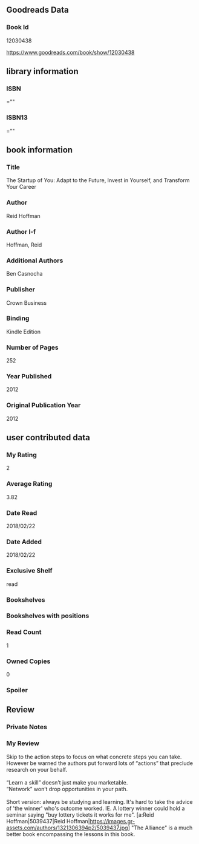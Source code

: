 <!-- This template shows how to bulk convert all columns of data into one markdown file -->
<!-- caveat: KeyError if there's a mismatch. Empty values output nothing -->

## Goodreads Data

### Book Id 

12030438

https://www.goodreads.com/book/show/12030438

## library information

### ISBN 
=""

### ISBN13 
=""

## book information

### Title
The Startup of You: Adapt to the Future, Invest in Yourself, and Transform Your Career

### Author 
Reid Hoffman

### Author l-f 
Hoffman, Reid

### Additional Authors
Ben Casnocha

### Publisher 
Crown Business

### Binding
Kindle Edition

### Number of Pages
252

### Year Published
2012

### Original Publication Year 
2012

## user contributed data

### My Rating
2

### Average Rating
3.82

### Date Read
2018/02/22

### Date Added
2018/02/22

### Exclusive Shelf
read

### Bookshelves


### Bookshelves with positions


### Read Count
1

### Owned Copies
0

### Spoiler 


## Review

### Private Notes


### My Review
Skip to the action steps to focus on what concrete steps you can take. However be warned the authors put forward lots of “actions” that preclude research on your behalf. <br/><br/>“Learn a skill” doesn’t just make you marketable. <br/>“Network” won’t drop opportunities in your path.<br/><br/>Short version: always be studying and learning. It's hard to take the advice of 'the winner' who's outcome worked. IE. A lottery winner could hold a seminar saying "buy lottery tickets it works for me". [a:Reid Hoffman|5039437|Reid Hoffman|https://images.gr-assets.com/authors/1321306394p2/5039437.jpg] "The Alliance" is a much better book encompassing the lessons in this book.